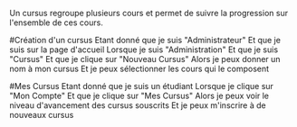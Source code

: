 Un cursus regroupe plusieurs cours et permet de suivre la progression sur l'ensemble de ces cours.

#Création d'un cursus
Etant donné que je suis "Administrateur"
Et que je suis sur la page d'accueil
Lorsque je suis "Administration"
Et que je suis "Cursus"
Et que je clique sur "Nouveau Cursus"
Alors je peux donner un nom à mon cursus
Et je peux sélectionner les cours qui le composent

#Mes Cursus
Etant donné que je suis un étudiant
Lorsque je clique sur "Mon Compte"
Et que je clique sur "Mes Cursus"
Alors je peux voir le niveau d'avancement des cursus souscrits
Et je peux m'inscrire à de nouveaux cursus
